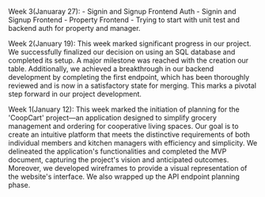 Week 3(Januaray 27):
    - Signin and Signup Frontend Auth
    - Signin and Signup Frontend 
    - Property Frontend 
    - Trying to start with unit test and backend auth for property and manager. 

Week 2(January 19):
    This week marked significant progress in our project. We successfully finalized our decision on using an SQL database and completed its setup. A major milestone was reached with the creation our table. Additionally, we achieved a breakthrough in our backend development by completing the first endpoint, which has been thoroughly reviewed and is now in a satisfactory state for merging. This marks a pivotal step forward in our project development.


Week 1(January 12): 
    This week marked the initiation of planning for the 'CoopCart' project—an application designed to simplify grocery management and ordering for cooperative living spaces. Our goal is to create an intuitive platform that meets the distinctive requirements of both individual members and kitchen managers with efficiency and simplicity.
    We delineated the application's functionalities and completed the MVP document, capturing the project's vision and anticipated outcomes. Moreover, we developed wireframes to provide a visual representation of the website's interface. We also wrapped up the API endpoint planning phase.